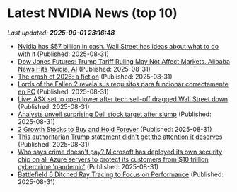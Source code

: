 # Latest NVIDIA News (top 10)
_Last updated: **2025-09-01 23:16:48**_

- [Nvidia has $57 billion in cash. Wall Street has ideas about what to do with it](https://biztoc.com/x/6cce79ba76971538) (Published: 2025-08-31)
- [Dow Jones Futures: Trump Tariff Ruling May Not Affect Markets. Alibaba News Hits Nvidia, AI](https://biztoc.com/x/e2f82c6eb0d4f7d5) (Published: 2025-08-31)
- [The crash of 2026: a fiction](https://crookedtimber.org/2025/08/31/the-crash-of-2026-a-fiction/) (Published: 2025-08-31)
- [Lords of the Fallen 2 revela sus requisitos para funcionar correctamente en PC](https://generacionxbox.com/lords-of-the-fallen-2-revela-sus-requisitos-para-funcionar-correctamente-en-pc/) (Published: 2025-08-31)
- [Live: ASX set to open lower after tech sell-off dragged Wall Street down](https://www.abc.net.au/news/2025-09-01/asx-markets-business-news-live-updates/105718228) (Published: 2025-08-31)
- [Analysts unveil surprising Dell stock target after slump](https://www.thestreet.com/investing/analysts-unveil-surprising-dell-stock-target-after-slump) (Published: 2025-08-31)
- [2 Growth Stocks to Buy and Hold Forever](https://biztoc.com/x/c4a64c12628f01ef) (Published: 2025-08-31)
- [This authoritarian Trump statement didn't get the attention it deserves](https://www.abc.net.au/news/2025-09-01/trump-federal-reserve-financial-markets-authoritarian/105713506) (Published: 2025-08-31)
- [Who says crime doesn't pay? Microsoft has deployed its own security chip on all Azure servers to protect its customers from $10 trillion cybercrime 'pandemic'](https://www.techradar.com/pro/who-says-crime-doesnt-pay-microsoft-has-deployed-its-own-security-chip-on-all-azure-servers-to-protect-its-customers-from-usd10-trillion-cybercrime-pandemic) (Published: 2025-08-31)
- [Battlefield 6 Ditched Ray Tracing to Focus on Performance](https://wccftech.com/battlefield-6-ditched-ray-tracing-focus-performance/) (Published: 2025-08-31)
